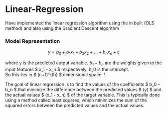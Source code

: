 # Linear-Regression
Have implemented the linear regression algorithm using the in built (OLS method) and also using the Gradient Descent algorithm

### Model Representation

$$ y = b_0 + b_1x_1 + b_2x_2 + ... + b_nx_n + ε $$

where y is the predicted output variable. $b_1 - b_n$ are the weights given to the input features $ x_1 - x_n $ respectively. b_0 is the intercept. \
So this lies in $ (n+1)^{th} $ dimensional space. \

The goal of linear regression is to find the values of the coefficients $ b_0 - b_n $ that minimize the difference between the predicted values $ (y) $ and the actual values $ (x_1 - x_n) $ of the target variable. This is typically done using a method called least squares, which minimizes the sum of the squared errors between the predicted values and the actual values.
